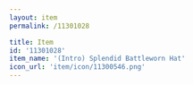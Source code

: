 ```yaml
---
layout: item
permalink: /11301028

title: Item
id: '11301028'
item_name: '(Intro) Splendid Battleworn Hat'
icon_url: 'item/icon/11300546.png'
---
```

